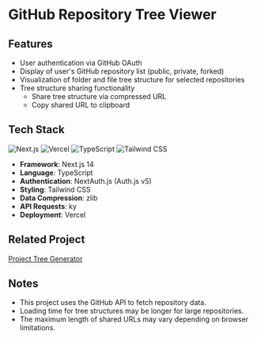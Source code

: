 # GitHub Repository Tree Viewer

## Features

- User authentication via GitHub OAuth
- Display of user's GitHub repository list (public, private, forked)
- Visualization of folder and file tree structure for selected repositories
- Tree structure sharing functionality
  - Share tree structure via compressed URL
  - Copy shared URL to clipboard

## Tech Stack

![Next.js][NextJS] ![Vercel][Vercel] ![TypeScript][TypeScript] ![Tailwind CSS][TailwindCSS]

- **Framework**: Next.js 14
- **Language**: TypeScript
- **Authentication**: NextAuth.js (Auth.js v5)
- **Styling**: Tailwind CSS
- **Data Compression**: zlib
- **API Requests**: ky
- **Deployment**: Vercel

## Related Project

[Project Tree Generator](https://woochanleee.github.io/project-tree-generator/)

## Notes

- This project uses the GitHub API to fetch repository data.
- Loading time for tree structures may be longer for large repositories.
- The maximum length of shared URLs may vary depending on browser limitations.

[Vercel]: https://img.shields.io/badge/Vercel-%23000000?style=for-the-badge&logo=vercel
[NextJS]: https://img.shields.io/badge/Next%2014.2.4-%23000000?style=for-the-badge&logo=nextdotjs&logoColor=white
[TypeScript]: https://img.shields.io/badge/TypeScript-%23007ACC?style=for-the-badge&logo=typescript&logoColor=white
[TailwindCSS]: https://img.shields.io/badge/Tailwind%20CSS-%2338B2AC?style=for-the-badge&logo=tailwind-css&logoColor=white

